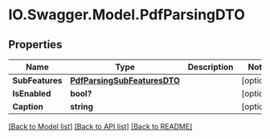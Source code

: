 # IO.Swagger.Model.PdfParsingDTO
## Properties

Name | Type | Description | Notes
------------ | ------------- | ------------- | -------------
**SubFeatures** | [**PdfParsingSubFeaturesDTO**](PdfParsingSubFeaturesDTO.md) |  | [optional] 
**IsEnabled** | **bool?** |  | [optional] 
**Caption** | **string** |  | [optional] 

[[Back to Model list]](../README.md#documentation-for-models) [[Back to API list]](../README.md#documentation-for-api-endpoints) [[Back to README]](../README.md)

